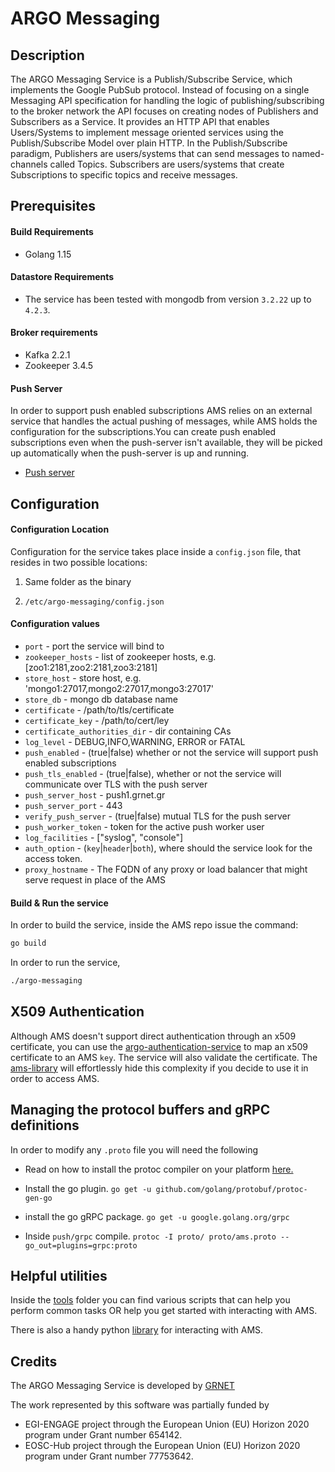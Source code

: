 # ARGO Messaging

## Description
The ARGO Messaging Service is a Publish/Subscribe Service,
which implements the Google PubSub protocol. 
Instead of focusing on a single Messaging API specification 
for handling the logic of publishing/subscribing 
to the broker network the API focuses 
on creating nodes of Publishers and Subscribers as a Service.
It provides an HTTP API that enables Users/Systems to implement
message oriented services using the Publish/Subscribe Model over plain HTTP.
In the Publish/Subscribe paradigm, Publishers are users/systems 
that can send messages to
named-channels called Topics. Subscribers are users/systems that
create Subscriptions to
specific topics and receive messages.

## Prerequisites 

#### Build Requirements

 - Golang 1.15

#### Datastore Requirements
  - The service has been tested with mongodb from version `3.2.22` up to `4.2.3`.
 
#### Broker requirements

  - Kafka 2.2.1
  - Zookeeper 3.4.5
  
#### Push Server
In order to support push enabled subscriptions AMS relies on an external service
that handles the actual pushing of messages, while AMS holds the configuration
for the subscriptions.You can create push enabled subscriptions even
when the push-server isn't available, they will be picked up automatically
when the push-server is up and running.
- [Push server](https://github.com/ARGOeu/ams-push-server)


## Configuration

#### Configuration Location
Configuration for the service takes place inside a `config.json` file, that
resides in two possible locations:

1) Same folder as the binary

2) `/etc/argo-messaging/config.json`

#### Configuration values

- `port` - port the service will bind to
- `zookeeper_hosts` - list of zookeeper hosts, e.g. [zoo1:2181,zoo2:2181,zoo3:2181]
- `store_host` - store host, e.g. 'mongo1:27017,mongo2:27017,mongo3:27017'
- `store_db` - mongo db database name
- `certificate` - /path/to/tls/certificate
- `certificate_key` - /path/to/cert/ley
- `certificate_authorities_dir` - dir containing CAs
- `log_level` - DEBUG,INFO,WARNING, ERROR or FATAL
-  `push_enabled` - (true|false) whether or not the service will support push enabled subscriptions
- `push_tls_enabled` - (true|false), whether or not the service will communicate over TLS with the push server
- `push_server_host` - push1.grnet.gr
- `push_server_port` - 443
- `verify_push_server` - (true|false) mutual TLS for the push server
- `push_worker_token` - token for the active push worker user
- `log_facilities` - ["syslog", "console"]  
- `auth_option` - (`key`|`header`|`both`), where should the service look for the access token.
- `proxy_hostname` - The FQDN of any proxy or load balancer that might serve request in place of the AMS

#### Build & Run the service

In order to build the service, inside the AMS repo issue the command:
```bash
go build
```
In order to run the service,
```bash
./argo-messaging
```

## X509 Authentication
Although AMS doesn't support direct authentication through an x509 certificate,
you can use the [argo-authentication-service](https://github.com/ARGOeu/argo-api-authn)
to map an x509 certificate to an AMS `key`.
The service will also validate the certificate.
The [ams-library](https://github.com/ARGOeu/argo-ams-library) will effortlessly
hide this complexity if you decide to use it in order to access AMS.

## Managing the protocol buffers and gRPC definitions

In order to modify any `.proto` file you will need the following

 - Read on how to install the protoc compiler on your platform [here.](https://github.com/protocolbuffers/protobuf)

 -  Install the go plugin. `go get -u github.com/golang/protobuf/protoc-gen-go`

 - install the go gRPC package. `go get -u google.golang.org/grpc`

 - Inside `push/grpc` compile. `protoc -I proto/ proto/ams.proto --go_out=plugins=grpc:proto`

## Helpful utilities

Inside the [tools](https://github.com/ARGOeu/argo-messaging/tree/master/tools) folder you can find various scripts that can help you
perform common tasks OR help you get started with interacting with AMS.

There is also a handy python [library]((https://github.com/ARGOeu/argo-ams-library))
for interacting with AMS.


## Credits

The ARGO Messaging Service is developed by [GRNET](http://www.grnet.gr)

The work represented by this software was partially funded by 
 - EGI-ENGAGE project through the European Union (EU) Horizon 2020 program under Grant number 654142.
 - EOSC-Hub project through the European Union (EU) Horizon 2020 program under Grant number 77753642.
